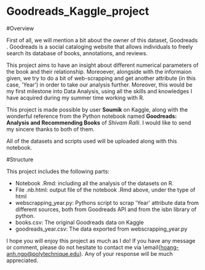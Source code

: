 # Goodreads_Kaggle_project

#Overview

First of all, we will mention a bit about the owner of this dataset, Goodreads . Goodreads is a social cataloging website that allows individuals to freely search its database of books, annotations, and reviews.

This project aims to have an insight about different numerical parameters of the book and their relationship. Moreoever, alongside with the informaion given, we try to do a bit of web-scrapping and get another attribute (in this case, 'Year') in order to take our analysis further. Moreover, this would be my first milestone into Data Analysis, using all the skills and knowledges I have acquired during my summer time working with R.

This project is made possible by user **Soumik** on Kaggle, along with the wonderful reference from the Python notebook named **Goodreads: Analysis and Recommending Books** of *Shivam Ralli*. I would like to send my sincere thanks to both of them.

All of the datasets and scripts used will be uploaded along with this notebook. 

#Structure

This project includes the following parts:

  * Notebook .Rmd: including all the analysis of the datasets on R. 
  * File .nb.html: output file of the notebook .Rmd above, under the type of html
  * webscrapping_year.py: Pythons script to scrap 'Year' attribute data from different sources, both from Goodreads API and from the isbn library of python. 
  * books.csv: The original Goodreads data on Kaggle
  * goodreads_year.csv: The data exported from webscrapping_year.py
  
 I hope you will enjoy this project as much as I do! If you have any message or comment, please do not hesitate to contact me via \email{hoang-anh.ngo@polytechnique.edu}. Any of your response will be much appreciated.
